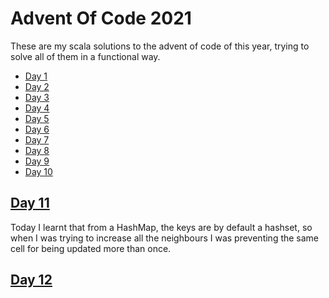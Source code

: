 # Advent Of Code 2021 

These are my scala solutions to the advent of code of this year, trying to solve all of them in a functional way.

* [Day 1](/src/main/scala/submarine/DepthIncrease.scala)
* [Day 2](/src/main/scala/submarine/Position.scala)
* [Day 3](/src/main/scala/submarine/BinaryDiagnostic.scala)
* [Day 4](/src/main/scala/submarine/Bingo.scala)
* [Day 5](/src/main/scala/submarine/Vents.scala)
* [Day 6](/src/main/scala/submarine/Lanternfish.scala)
* [Day 7](/src/main/scala/submarine/Crabs.scala)
* [Day 8](/src/main/scala/submarine/Segments.scala)
* [Day 9](/src/main/scala/submarine/Lava.scala)
* [Day 10](/src/main/scala/submarine/Syntax.scala)

## [Day 11](/src/main/scala/submarine/Octopus.scala)

Today I learnt that from a HashMap, the keys are by default a hashset, so when I was trying to increase all the neighbours I was preventing the same cell for being updated more than once.

## [Day 12](/src/main/scala/submarine/Passage.scala)

